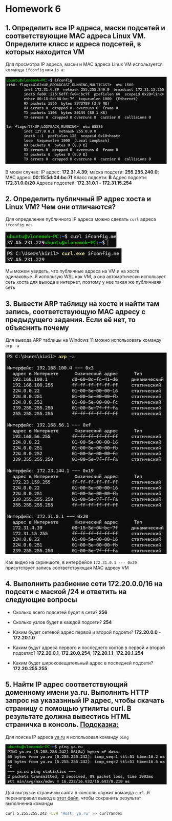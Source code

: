 # Homework 6

## 1. Определить все IP адреса, маски подсетей и соответствующие MAC адреса Linux VM. Определите класс и адреса подсетей, в которых находится VM

Для просмотра IP адреса, маски и MAC адреса Linux VM используется команда ```ifconfig``` или ```ip a```:

![task1](screenshots/task1.png)

В моем случае:
IP адрес: **172.31.4.39**; маска подсети: **255.255.240.0**; MAC адрес: **00:15:5d:04:bc:7f**
Класс подсети: **B**
Адрес подсети: **172.31.0.0/20**
Адреса подсетей: **172.31.0.1** - **172.31.15.254**

## 2. Определить публичный IP адрес хоста и Linux VM? Чем они отличаются?

Для определение публичного IP адреса можно сделать ```curl``` адреса ```ifconfig.me```:

![curlUbuntu](screenshots/curlUbuntu.png)
![curlWindows](screenshots/curlWindows.png)

Мы можем увидеть, что публичные адреса на VM и на хосте одинаковые. Я использую WSL как VM, а она автоматически использует сеть хоста для выхода в интернет, поэтому у нее такая же публичнаяя сеть

## 3. Вывести ARP таблицу на хосте и найти там запись, соответствующую MAC адресу с предыдущего задания. Если её нет, то объяснить почему

Для вывода ARP таблицы на Windows 11 можно использовать команду ```arp -a```

![arpTable](screenshots/arpTable.png)

Как видно на скриншоте, в интерфейсе ```172.31.0.1 --- 0x20``` присутствует запись соответствующая MAC адресу VM

## 4. Выполнить разбиение сети 172.20.0.0/16 на подсети с маской /24 и ответить на следующие вопросы

- Сколько всего подсетей будет в сети? **256**

- Сколько узлов будет в каждой подсети? **254**

- Каким будет сетевой адрес первой и второй подсети? **172.20.0.0** - **172.20.1.0**

- Каким будут адреса первого и последнего хостов в первой и второй подсетях? **172.20.0.1**, **172.20.0.254**, **172.20.1.1**, **172.20.1.254**

- Каким будет широковещательный адрес в последней подсети? **172.20.255.255**

## 5. Найти IP адрес соответствующий доменному имени ya.ru. Выполнить HTTP запрос на указазнный IP адрес, чтобы скачать страницу с помощью утилиты curl. В результате должна вывестись HTML страничка в консоль. [Подсказка:](<https://stackoverflow.com/questions/46563730/can-i-access-to-website-using-ip-address>)

Для поиска IP адреса [ya.ru](<ya.ru>) я использовал команду ```ping```

![pingYa](screenshots/pingYa.png)

Для выгрузки странички сайта в консоль служит команда ```curl```. Я перенаправил вывод в [этот файл](curlYandex), чтобы сохранить результат выполнения команды

```bash
curl 5.255.255.242 -LvH 'Host: ya.ru' >> curlYandex
```
